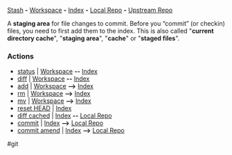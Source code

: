  [Stash](Git_Stages_1Stash) **-** [Workspace](Git_Stages_2Workspace) **-** [Index](Git_Stages_3Index) **-** [Local Repo](Git_Stages_4LocalRepo) **-** [Upstream Repo](Git_Stages_5UpstreamRepo) 

A **staging area** for file changes to commit. Before you “commit” (or checkin) files, you need to first add them to the index. This is also called "**current directory cache**", "**staging area**", "**cache**" or "**staged files**".

### Actions
 - [status](Git_Commands_Status.md) | [Workspace](Git_Stages_2Workspace) **--** [Index](Git_Stages_3Index) 
 - [diff](Git_Commands_Diff.md) | [Workspace](Git_Stages_2Workspace) **--** [Index](Git_Stages_3Index) 
 - [add](Git_Commands_Add.md) | [Workspace](Git_Stages_2Workspace) **-->** [Index](Git_Stages_3Index) 
 - [rm](Git_Commands_Rm.md) | [Workspace](Git_Stages_2Workspace) **-->** [Index](Git_Stages_3Index) 
 - [mv](Git_Commands_Mv.md) | [Workspace](Git_Stages_2Workspace) **-->** [Index](Git_Stages_3Index) 
 - [reset HEAD](Git_Commands_ResetHEAD.md) | [Index](Git_Stages_3Index) 
 - [diff cached](Git_Commands_DiffCached.md) | [Index](Git_Stages_3Index) **--** [Local Repo](Git_Stages_4LocalRepo) 
 - [commit](Git_Commands_Commit.md) |  [Index](Git_Stages_3Index) **-->** [Local Repo](Git_Stages_4LocalRepo) 
 - [commit amend](Git_Commands_CommitAmend.md) |  [Index](Git_Stages_3Index) **-->** [Local Repo](Git_Stages_4LocalRepo) 

#git 